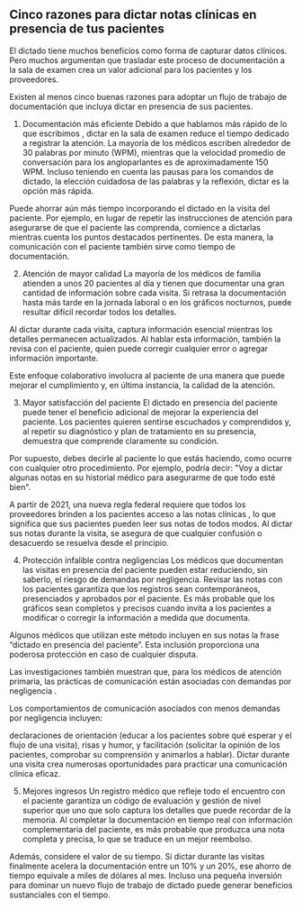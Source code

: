 ## Cinco razones para dictar notas clínicas en presencia de tus pacientes

El dictado tiene muchos beneficios como forma de capturar datos clínicos. Pero muchos argumentan que trasladar este proceso de documentación a la sala de examen crea un valor adicional para los pacientes y los proveedores. 

Existen al menos cinco buenas razones para adoptar un flujo de trabajo de documentación que incluya dictar en presencia de sus pacientes. 

1. Documentación más eficiente
Debido a que hablamos más rápido de lo que escribimos , dictar en la sala de examen reduce el tiempo dedicado a registrar la atención. La mayoría de los médicos escriben alrededor de 30 palabras por minuto (WPM), mientras que la velocidad promedio de conversación para los angloparlantes es de aproximadamente 150 WPM. Incluso teniendo en cuenta las pausas para los comandos de dictado, la elección cuidadosa de las palabras y la reflexión, dictar es la opción más rápida.

Puede ahorrar aún más tiempo incorporando el dictado en la visita del paciente. Por ejemplo, en lugar de repetir las instrucciones de atención para asegurarse de que el paciente las comprenda, comience a dictarlas mientras cuenta los puntos destacados pertinentes. De esta manera, la comunicación con el paciente también sirve como tiempo de documentación.

2. Atención de mayor calidad
La mayoría de los médicos de familia atienden a unos 20 pacientes al día y tienen que documentar una gran cantidad de información sobre cada visita. Si retrasa la documentación hasta más tarde en la jornada laboral o en los gráficos nocturnos, puede resultar difícil recordar todos los detalles.

Al dictar durante cada visita, captura información esencial mientras los detalles permanecen actualizados. Al hablar esta información, también la revisa con el paciente, quien puede corregir cualquier error o agregar información importante. 

Este enfoque colaborativo involucra al paciente de una manera que puede mejorar el cumplimiento y, en última instancia, la calidad de la atención.

3. Mayor satisfacción del paciente
El dictado en presencia del paciente puede tener el beneficio adicional de mejorar la experiencia del paciente. Los pacientes quieren sentirse escuchados y comprendidos y, al repetir su diagnóstico y plan de tratamiento en su presencia, demuestra que comprende claramente su condición.

Por supuesto, debes decirle al paciente lo que estás haciendo, como ocurre con cualquier otro procedimiento. Por ejemplo, podría decir: "Voy a dictar algunas notas en su historial médico para asegurarme de que todo esté bien".

A partir de 2021, una nueva regla federal requiere que todos los proveedores brinden a los pacientes acceso a las notas clínicas , lo que significa que sus pacientes pueden leer sus notas de todos modos. Al dictar sus notas durante la visita, se asegura de que cualquier confusión o desacuerdo se resuelva desde el principio. 

4. Protección infalible contra negligencias
Los médicos que documentan las visitas en presencia del paciente pueden estar reduciendo, sin saberlo, el riesgo de demandas por negligencia. Revisar las notas con los pacientes garantiza que los registros sean contemporáneos, presenciados y aprobados por el paciente. Es más probable que los gráficos sean completos y precisos cuando invita a los pacientes a modificar o corregir la información a medida que documenta. 

Algunos médicos que utilizan este método incluyen en sus notas la frase “dictado en presencia del paciente”. Esta inclusión proporciona una poderosa protección en caso de cualquier disputa. 

Las investigaciones también muestran que, para los médicos de atención primaria, las prácticas de comunicación están asociadas con demandas por negligencia . 

Los comportamientos de comunicación asociados con menos demandas por negligencia incluyen:

declaraciones de orientación (educar a los pacientes sobre qué esperar y el flujo de una visita),
risas y humor,
y facilitación (solicitar la opinión de los pacientes, comprobar su comprensión y animarlos a hablar). 
Dictar durante una visita crea numerosas oportunidades para practicar una comunicación clínica eficaz.

5. Mejores ingresos 
Un registro médico que refleje todo el encuentro con el paciente garantiza un código de evaluación y gestión de nivel superior que uno que solo captura los detalles que puede recordar de la memoria. Al completar la documentación en tiempo real con información complementaria del paciente, es más probable que produzca una nota completa y precisa, lo que se traduce en un mejor reembolso. 

Además, considere el valor de su tiempo. Si dictar durante las visitas finalmente acelera la documentación entre un 10% y un 20%, ese ahorro de tiempo equivale a miles de dólares al mes. Incluso una pequeña inversión para dominar un nuevo flujo de trabajo de dictado puede generar beneficios sustanciales con el tiempo.

